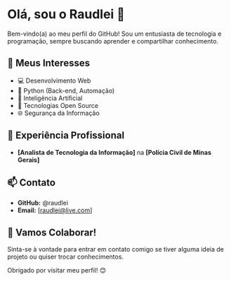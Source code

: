 # Olá, sou o Raudlei 👋

Bem-vindo(a) ao meu perfil do GitHub! Sou um entusiasta de tecnologia e programação, sempre buscando aprender e compartilhar conhecimento.

## 🌱 Meus Interesses

* 💻 Desenvolvimento Web 
* 🐍 Python (Back-end, Automação)
* 🤖 Inteligência Artificial
* 🚀 Tecnologias Open Source
* 🌐 Segurança da Informação

## 💼 Experiência Profissional

* **[Analista de Tecnologia da Informação]** na **[Polícia Civil de Minas Gerais]** 

## 📫 Contato

* **GitHub:** @raudlei
* **Email:** [raudlei@live.com]

## 🤝 Vamos Colaborar!

Sinta-se à vontade para entrar em contato comigo se tiver alguma ideia de projeto ou quiser trocar conhecimentos. 

Obrigado por visitar meu perfil! 😊
